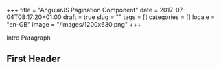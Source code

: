 +++
title = "AngularJS Pagination Component"
date = 2017-07-04T08:17:20+01:00
draft = true
slug = ""
tags = []
categories = []
locale = "en-GB"
image = "/images/1200x630.png"
+++

Intro Paragraph

<!--more-->

## First Header
